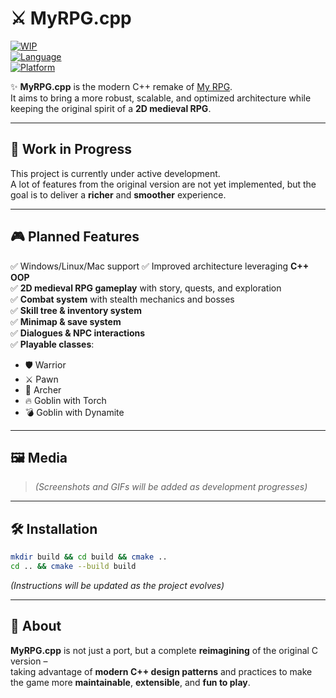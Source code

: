 # ⚔️ MyRPG.cpp

[![WIP](https://img.shields.io/badge/status-work--in--progress-yellow)]()  
[![Language](https://img.shields.io/badge/language-C++-blue)]()  
[![Platform](https://img.shields.io/badge/platform-Linux-lightgrey)]()  

✨ **MyRPG.cpp** is the modern C++ remake of [My RPG](https://github.com/AlexyanComino/my_rpg).  
It aims to bring a more robust, scalable, and optimized architecture while keeping the original spirit of a **2D medieval RPG**.

---

## 🚧 Work in Progress

This project is currently under active development.  
A lot of features from the original version are not yet implemented, but the goal is to deliver a **richer** and **smoother** experience.

---

## 🎮 Planned Features

✅ Windows/Linux/Mac support
✅ Improved architecture leveraging **C++ OOP**  
✅ **2D medieval RPG gameplay** with story, quests, and exploration  
✅ **Combat system** with stealth mechanics and bosses  
✅ **Skill tree & inventory system**  
✅ **Minimap & save system**  
✅ **Dialogues & NPC interactions**  
✅ **Playable classes**:  
- 🛡️ Warrior  
- ⚔️ Pawn  
- 🏹 Archer  
- 🔥 Goblin with Torch  
- 💣 Goblin with Dynamite  

---

## 🖼️ Media

> *(Screenshots and GIFs will be added as development progresses)*

---

## 🛠️ Installation

```bash
mkdir build && cd build && cmake ..
cd .. && cmake --build build

```

*(Instructions will be updated as the project evolves)*

---

## 🌟 About

**MyRPG.cpp** is not just a port, but a complete **reimagining** of the original C version –  
taking advantage of **modern C++ design patterns** and practices to make the game more **maintainable**, **extensible**, and **fun to play**.
